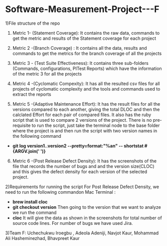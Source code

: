 # Software-Measurement-Project---F

1)File structure of the repo

  1. Metric 1- (Statement Coverage): It contains the raw data, commands to get the metric and results of the Statement coverage for each                                         project
  2. Metric 2 -(Branch Coverage) : It contains all the data, results and commands to get the metrics for the branch coverage of all the                                        projects
  3. Metric 3 - (Test Suite Effectiveness): It contains three sub-folders (Commands, configurations, PITest Reports) which have the                                                    information of the metric 3 for all the projects 
  4. Metric 4 -(Cyclomatic Compexity): It has all the resulted csv files for all projects of cyclomatic complexity and the tools and commands                                      used to extract the reports
  
 5. Metric 5 -(Adaptive Maintenance Effort): It has the result files for all the versions compared to each another, giving the total DLOC and then the calclated Effort for each pair of compared files. It also has the ruby script that is used to compare 2 versions of the project. There is no pre-requisite to run the script, just take the terminal node to the base folder where the project is and then run the script with two version names in the following command
   - **git log version1..version2 --pretty=format:\"%an\" -- shortstat #{ARGV.join(' ')}**

 6. Metric 6 -(Post Release Defect Density): It has the screenshots of  the file that records the number of bugs and and the version size(CLOC) and this gives the defect density for each version of the selected project. 
  
2)Requirements for running the script
 For Post Release Defect Density, we need to run  the following commandon Mac Terminal :
   - **brew install cloc**
   - **git checkout version**
 Then going to the version that we want to analyze we run the command 
   - **cloc**
 It will give the data as shown in the screenshots for total number of source code lines.
 For number of bugs we have used Jira.
 

3)Team F:
  Uchechukwu Iroegbu , Adeola Adeniji, Navjot Kaur, Mohammad Ali Hasheminezhad, Bhavpreet Kaur       
